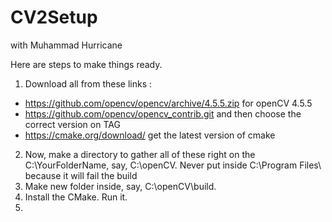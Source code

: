# CV2Setup
with Muhammad Hurricane

Here are steps to make things ready.
1. Download all from these links :
  - https://github.com/opencv/opencv/archive/4.5.5.zip for openCV 4.5.5
  - https://github.com/opencv/opencv_contrib.git and then choose the correct version on TAG
  - https://cmake.org/download/ get the latest version of cmake
2. Now, make a directory to gather all of these right on the C:\YourFolderName\, say, C:\openCV\. Never put inside C:\Program Files\ because it will fail the build
3. Make new folder inside, say, C:\openCV\build.
4. Install the CMake. Run it.
5. 
